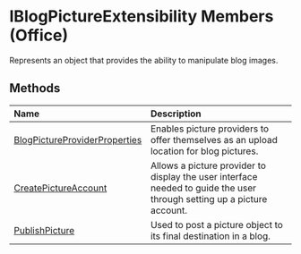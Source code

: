 
# IBlogPictureExtensibility Members (Office)
Represents an object that provides the ability to manipulate blog images.

## Methods



|**Name**|**Description**|
|:-----|:-----|
| [BlogPictureProviderProperties](2650ef1f-4c72-b4ae-921c-843febae3247.md)|Enables picture providers to offer themselves as an upload location for blog pictures.|
| [CreatePictureAccount](8012b234-b8c1-cfc7-7413-b43300fdab76.md)|Allows a picture provider to display the user interface needed to guide the user through setting up a picture account.|
| [PublishPicture](b8adbff6-a446-047d-59cd-359e69960d22.md)|Used to post a picture object to its final destination in a blog.|
